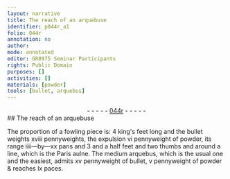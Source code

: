 ```yaml
---
layout: narrative
title: The reach of an arquebuse
identifier: p044r_a1
folio: 044r
annotation: no
author:
mode: annotated
editor: GR8975 Seminar Participants
rights: Public Domain
purposes: []
activities: []
materials: [powder]
tools: [bullet, arquebus]
---
```


 <div class="folio" align="center">- - - - - <a href="http://gallica.bnf.fr/ark:/12148/btv1b10500001g/f93.image" target="_blank">044r</a> - - - - - </div>  
## The reach of an arquebuse

 
The proportion of a fowling piece is: 4 king's feet long and the <span class="tool">bullet</span> weights xviii pennyweights, the expulsion vi pennyweight of <span class="material">powder</span>, its range iiii—by—xx pans and 3 and a half feet and two thumbs and around a line, which is the <span class="place">Paris</span> aulne. The medium <span class="tool">arquebus</span>, which is the usual one and the easiest, admits xv pennyweight of bullet, v pennyweight of powder & reaches lx paces.
 